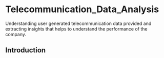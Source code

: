 # Telecommunication_Data_Analysis
Understanding user generated telecommunication data provided and extracting insights that helps to understand the performance of the company.
## Introduction
